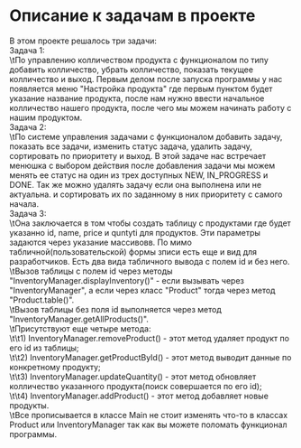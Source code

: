 # Описание к задачам в проекте
В этом проекте решалось три задачи:  
Задача 1:  
  \tПо управлению колличеством продукта с функционалом по типу добавить колличество, убрать колличество, показать текущее колличество и выход. Первым делом после запуска программы у нас появляется меню "Настройка продукта" где первым пунктом будет указание название продукта, после нам нужно ввести начальное колличество нашего продукта, после чего мы можем начинать работу с нашим продуктом.  
Задача 2:  
  \tПо системе управления задачами с функционалом добавить задачу, показать все задачи, изменить статус задача, удалить задачу, сортировать по приоритету и выход. В этой задаче нас встречает менюшка с выбором действия после добавления задачи мы можем менять ее статус на один из трех доступных NEW, IN_PROGRESS и DONE. Так же можно удалять задачу если она выполнена или не актуальна. и сортировать их по заданному в них приоритету с самого начала.  
Задача 3:  
  \tОна заключается в том чтобы создать таблицу с продуктами где будет указанно id, name, price и quntyti для продуктов. Эти параметры задаются через указание массивовв. По мимо табличной(пользовательской) формы зписи есть еще и вид для разработчиков. Есть два вида табличного вывода с полем id и без него.  
  \tВызов таблицы с полем id через методы "InventoryManager.displayInventory()" - если вызывать через "InventoryManager", а если через класс "Product" тогда через метод "Product.table()".  
  \tВызов таблицы без поля id выполняется через метод "InventoryManager.getAllProducts()".  
  \tПрисутствуют еще четыре метода:  
    \t\t1) InventoryManager.removeProduct() - этот метод удаляет продукт по его id из таблицы;  
    \t\t2) InventoryManager.getProductById() - этот метод выводит данные по конкретному продукту;  
    \t\t3) InventoryManager.updateQuantity() - этот метод обновляет колличество указанного продукта(поиск совершается по его id);  
    \t\t4) InventoryManager.addProduct() - этот метод добавляет новые продукты.  
  \tВсе прописывается в классе Main не стоит изменять что-то в классах Product или InventoryManager так как вы можете поломать функционал программы.  
